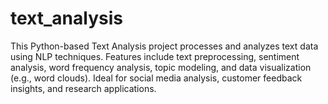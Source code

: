 # text_analysis
This Python-based Text Analysis project processes and analyzes text data using NLP techniques. Features include text preprocessing, sentiment analysis, word frequency analysis, topic modeling, and data visualization (e.g., word clouds). Ideal for social media analysis, customer feedback insights, and research applications.
